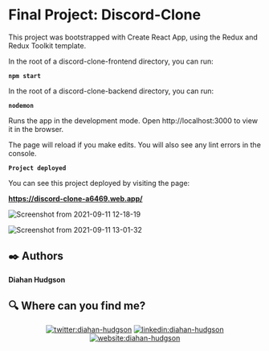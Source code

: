# Final Project: Discord-Clone

This project was bootstrapped with Create React App, using the Redux and Redux Toolkit template.


In the root of a discord-clone-frontend directory, you can run:

**`npm start`**

In the root of a discord-clone-backend directory, you can run:

**`nodemon`**

Runs the app in the development mode.
Open http://localhost:3000 to view it in the browser.

The page will reload if you make edits.
You will also see any lint errors in the console.

**`Project deployed`**

You can see this project deployed by visiting the page: 

**https://discord-clone-a6469.web.app/**


![Screenshot from 2021-09-11 12-18-19](https://user-images.githubusercontent.com/51680831/132956028-e182bc80-0a6f-4753-b201-9375d2d6b8a2.png)

![Screenshot from 2021-09-11 13-01-32](https://user-images.githubusercontent.com/51680831/132957086-5189ca26-e891-4162-a171-1fb97295fb79.png)


## :black_nib: Authors 

**Diahan Hudgson** 

## :mag: Where can you find me?

<p align="center">
<a href="https://twitter.com/diacaroll" target="_blank">
    <img src="https://img.icons8.com/bubbles/100/000000/twitter.png"/ alt="twitter:diahan-hudgson"></a>
<a href="https://www.linkedin.com/in/diahan-hudgson/" target="_blank">
    <img src="https://img.icons8.com/bubbles/100/000000/linkedin.png"/ alt="linkedin:diahan-hudgson"></a>
<a href="https://diahancaroll.vercel.app/" target="_blank">    
    <img src="https://img.icons8.com/bubbles/100/000000/web.png"/ alt="website:diahan-hudgson"></a>
</p>
